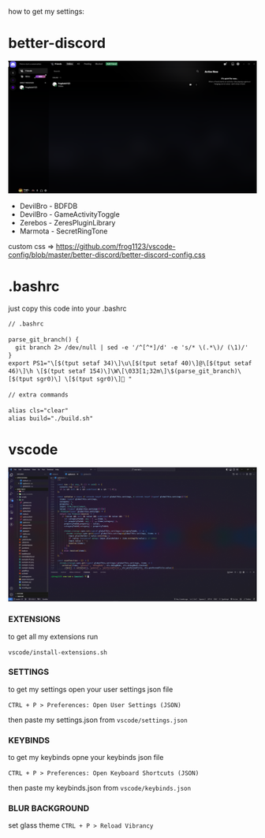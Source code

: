 how to get my settings:

# better-discord

<div align="center">

  <img src="https://raw.githubusercontent.com/frog1123/general-settings/master/examples/example-02.png">

</div>

- DevilBro - BDFDB
- DevilBro - GameActivityToggle
- Zerebos - ZeresPluginLibrary
- Marmota - SecretRingTone

custom css => https://github.com/frog1123/vscode-config/blob/master/better-discord/better-discord-config.css

# .bashrc

just copy this code into your .bashrc

```bashrc
// .bashrc

parse_git_branch() {
  git branch 2> /dev/null | sed -e '/^[^*]/d' -e 's/* \(.*\)/ (\1)/'
}
export PS1="\[$(tput setaf 34)\]\u\[$(tput setaf 40)\]@\[$(tput setaf 46)\]\h \[$(tput setaf 154)\]\W\[\033[1;32m\]\$(parse_git_branch)\[$(tput sgr0)\] \[$(tput sgr0)\]🌴 "

// extra commands

alias cls="clear"
alias build="./build.sh"
```

# vscode

<div align="center">

  <img src="https://raw.githubusercontent.com/frog1123/general-settings/master/examples/example-01.png">

</div>

### EXTENSIONS

to get all my extensions run

`vscode/install-extensions.sh`

### SETTINGS

to get my settings open your user settings json file

`CTRL + P > Preferences: Open User Settings (JSON)`

then paste my settings.json from `vscode/settings.json`

### KEYBINDS

to get my keybinds opne your keybinds json file

`CTRL + P > Preferences: Open Keyboard Shortcuts (JSON)`

then paste my keybinds.json from `vscode/keybinds.json`

### BLUR BACKGROUND

set glass theme `CTRL + P > Reload Vibrancy`
